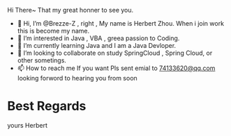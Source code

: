 Hi There~
That my great honner to see you.
- 👋 Hi, I’m @Brezze-Z , right , My name is Herbert Zhou. When i join work this is become my name.
- 👀 I’m interested in Java , VBA , greea passion to Coding.
- 🌱 I’m currently learning Java and I am a Java Devloper.
- 💞️ I’m looking to collaborate on study SpringCloud , Spring Cloud, or other sometings.
- 📫 How to reach me  If you want Pls sent emial to 74133620@qq.com 
      looking forword to hearing you from soon

<h1>Best Regards</h1>
yours Herbert 

